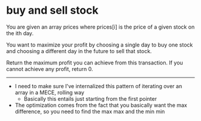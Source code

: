 # buy and sell stock 

You are given an array prices where prices[i] is the price of a given stock on the ith day.

You want to maximize your profit by choosing a single day to buy one stock and choosing a different day in the future to sell that stock.

Return the maximum profit you can achieve from this transaction. If you cannot achieve any profit, return 0.

----- 
- I need to make sure I've internalized this pattern of iterating over an array in a MECE, rolling way 
    - Basically this entails just starting from the first pointer
- The optimization comes from the fact that you basically want the max difference, so you need to find the max max and the min min 
